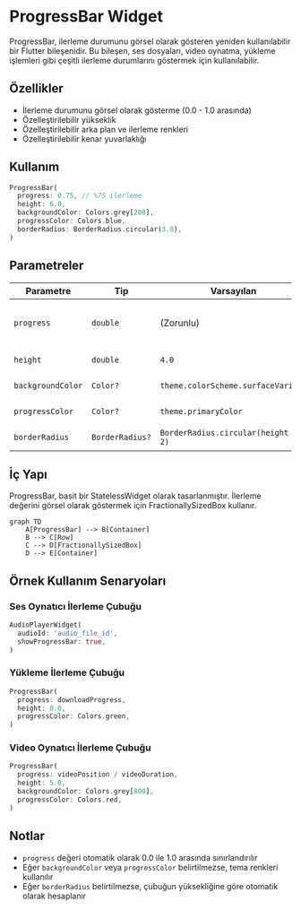 # ProgressBar Widget

ProgressBar, ilerleme durumunu görsel olarak gösteren yeniden kullanılabilir bir Flutter bileşenidir. Bu bileşen, ses dosyaları, video oynatma, yükleme işlemleri gibi çeşitli ilerleme durumlarını göstermek için kullanılabilir.

## Özellikler

- İlerleme durumunu görsel olarak gösterme (0.0 - 1.0 arasında)
- Özelleştirilebilir yükseklik
- Özelleştirilebilir arka plan ve ilerleme renkleri
- Özelleştirilebilir kenar yuvarlaklığı

## Kullanım

```dart
ProgressBar(
  progress: 0.75, // %75 ilerleme
  height: 6.0,
  backgroundColor: Colors.grey[200],
  progressColor: Colors.blue,
  borderRadius: BorderRadius.circular(3.0),
)
```

## Parametreler

| Parametre         | Tip             | Varsayılan                          | Açıklama                             |
| ----------------- | --------------- | ----------------------------------- | ------------------------------------ |
| `progress`        | `double`        | (Zorunlu)                           | İlerleme değeri (0.0 - 1.0 arasında) |
| `height`          | `double`        | `4.0`                               | Çubuğun yüksekliği                   |
| `backgroundColor` | `Color?`        | `theme.colorScheme.surfaceVariant`  | Arka plan rengi                      |
| `progressColor`   | `Color?`        | `theme.primaryColor`                | İlerleme rengi                       |
| `borderRadius`    | `BorderRadius?` | `BorderRadius.circular(height / 2)` | Kenar yuvarlaklığı                   |

## İç Yapı

ProgressBar, basit bir StatelessWidget olarak tasarlanmıştır. İlerleme değerini görsel olarak göstermek için FractionallySizedBox kullanır.

```mermaid
graph TD
    A[ProgressBar] --> B[Container]
    B --> C[Row]
    C --> D[FractionallySizedBox]
    D --> E[Container]
```

## Örnek Kullanım Senaryoları

### Ses Oynatıcı İlerleme Çubuğu

```dart
AudioPlayerWidget(
  audioId: 'audio_file_id',
  showProgressBar: true,
)
```

### Yükleme İlerleme Çubuğu

```dart
ProgressBar(
  progress: downloadProgress,
  height: 8.0,
  progressColor: Colors.green,
)
```

### Video Oynatıcı İlerleme Çubuğu

```dart
ProgressBar(
  progress: videoPosition / videoDuration,
  height: 5.0,
  backgroundColor: Colors.grey[800],
  progressColor: Colors.red,
)
```

## Notlar

- `progress` değeri otomatik olarak 0.0 ile 1.0 arasında sınırlandırılır
- Eğer `backgroundColor` veya `progressColor` belirtilmezse, tema renkleri kullanılır
- Eğer `borderRadius` belirtilmezse, çubuğun yüksekliğine göre otomatik olarak hesaplanır
